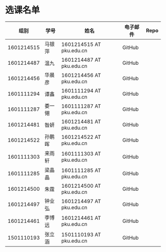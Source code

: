 选课名单
=======

组别 | 学号   |  姓名  |  电子邮件 | Repo
---- | ------ | ------ | -------- | ------
| 1601214515	| 马银萍| 1601214515 AT  pku.edu.cn	| GitHub
| 1601214487  | 温九	| 1601214487 AT  pku.edu.cn	| GitHub
| 1601214456  | 华晨彦| 1601214456 AT  pku.edu.cn | GitHub
| 1601111294	| 谭鑫	| 1601111294 AT  pku.edu.cn | GitHub
| 1601111287  | 娄一翎| 1601111287 AT  pku.edu.cn | GitHub
| 1601214481  | 昝妍	| 1601214481 AT  pku.edu.cn | GitHub
| 1601214522  | 孙鹏晖| 1601214522 AT  pku.edu.cn | GitHub
| 1601111303  | 来雨轩| 1601111303 AT  pku.edu.cn | GitHub
| 1601111285  | 梁晶晶| 1601111285 AT  pku.edu.cn | GitHub
| 1601214500  | 朱霆	| 1601214500 AT  pku.edu.cn | GitHub
| 1601214497  | 钟业弘| 1601214497 AT  pku.edu.cn | GitHub
| 1601214461  | 李博远| 1601214461 AT  pku.edu.cn | GitHub
| 1501110193  | 张立涵| 1501110193 AT  pku.edu.cn | GitHub

